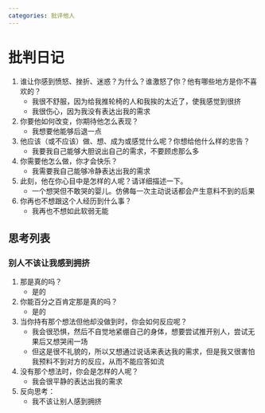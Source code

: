 ```yaml
---
categories: 批评他人
---
```


# 批判日记

1. 谁让你感到愤怒、挫折、迷惑？为什么？谁激怒了你？他有哪些地方是你不喜欢的？
    - 我很不舒服，因为给我推轮椅的人和我挨的太近了，使我感觉到很挤
    - 我很伤心，因为我没有表达出我的需求
2. 你要他如何改变，你期待他怎么表现？
    - 我想要他能够后退一点
3. 他应该（或不应该）做、想、成为或感觉什么呢？你想给他什么样的忠告？
    - 我要我自己能够大胆说出自己的需求，不要顾虑那么多
4. 你需要他怎么做，你才会快乐？
    - 我需要我自己能够冷静表达出我的需求
5. 此刻，他在你心目中是怎样的人呢？请详细描述一下。
    - 一个想哭但不敢哭的婴儿。仿佛每一次主动说话都会产生意料不到的后果
6. 你再也不想跟这个人经历到什么事？
    - 我再也不想如此软弱无能

## 思考列表

### 别人不该让我感到拥挤

1. 那是真的吗？
    - 是的
2. 你能百分之百肯定那是真的吗？
    - 是的
3. 当你持有那个想法但他却没做到时，你会如何反应呢？
    - 我会很恐惧，然后不自觉地紧绷自己的身体，想要尝试推开别人，尝试无果后又想哭闹一场
    - 但这是很不礼貌的，所以又想通过说话来表达我的需求，但是我又很害怕我预料不到对方的反应，从而不能应答如流
4. 没有那个想法时，你会是怎样的人呢？
    - 我会很平静的表达出我的需求
5. 反向思考：
    - 我不该让别人感到拥挤
